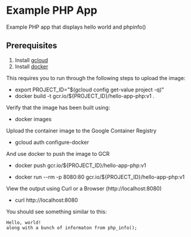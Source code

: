 # Example PHP App
Example PHP app that displays hello world and phpinfo()

## Prerequisites
1. Install [gcloud](https://cloud.google.com/sdk/docs/install)
1. Install [docker](https://docs.docker.com/get-docker/)


This requires you to run through the following steps to upload the image:

- export PROJECT_ID="$(gcloud config get-value project -q)"
- docker build -t gcr.io/${PROJECT_ID}/hello-app-php:v1 .

Verify that the image has been built using:

- docker images

Upload the container image to the Google Container Registry

- gcloud auth configure-docker

And use docker to push the image to GCR

- docker push gcr.io/${PROJECT_ID}/hello-app-php:v1

- docker run --rm -p 8080:80 gcr.io/${PROJECT_ID}/hello-app-php:v1

View the output using Curl or a Browser (http://localhost:8080)

- curl http://localhost:8080

You should see something similar to this:

    Hello, world! 
    along with a bunch of informaton from php_info();

